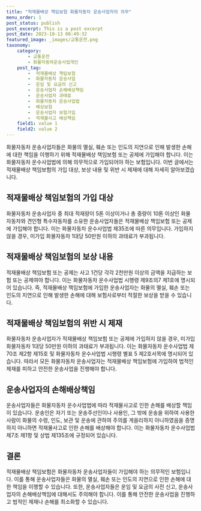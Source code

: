 ```yaml
---
title: "적재물배상 책임보험 화물자동차 운송사업자의 의무"
menu_order: 1
post_status: publish
post_excerpt: This is a post excerpt
post_date: 2023-10-13 08:49:32
featured_image: _images/교통운전.png
taxonomy:
    category:
        - 교통운전
        - 화물자동차운송사업개인
    post_tag:
        -  적재물배상 책임보험
        -  화물자동차 운송사업
        -  운임 및 요금의 신고
        -  운송사업자 손해배상책임
        -  운송사업자 과태료
        -  화물자동차 운송사업법
        -  배상보험
        -  운송사업자 보험가입
        -  적재물사고 배상책임
    field1: value 1
    field2: value 2
---
```



화물자동차 운송사업자들은 화물의 멸실, 훼손 또는 인도의 지연으로 인해 발생한 손해에 대한 책임을 이행하기 위해 적재물배상 책임보험 또는 공제에 가입해야 합니다. 이는 화물자동차 운수사업법에 의해 의무적으로 가입되어야 하는 보험입니다. 이번 글에서는 적재물배상 책임보험의 가입 대상, 보상 내용 및 위반 시 제재에 대해 자세히 알아보겠습니다.

## 적재물배상 책임보험의 가입 대상

화물자동차 운송사업자 중 최대 적재량이 5톤 이상이거나 총 중량이 10톤 이상인 화물자동차와 견인형 특수자동차를 소유한 운송사업자들은 적재물배상 책임보험 또는 공제에 가입해야 합니다. 이는 화물자동차 운수사업법 제35조에 따른 의무입니다. 가입하지 않을 경우, 미가입 화물자동차 1대당 50만원 이하의 과태료가 부과됩니다.

## 적재물배상 책임보험의 보상 내용

적재물배상 책임보험 또는 공제는 사고 1건당 각각 2천만원 이상의 금액을 지급하는 보험 또는 공제여야 합니다. 이는 화물자동차 운수사업법 시행령 제9조의7 제1호에 명시되어 있습니다. 즉, 적재물배상 책임보험에 가입한 운송사업자는 화물의 멸실, 훼손 또는 인도의 지연으로 인해 발생한 손해에 대해 보험사로부터 적절한 보상을 받을 수 있습니다.

## 적재물배상 책임보험의 위반 시 제재

화물자동차 운송사업자가 적재물배상 책임보험 또는 공제에 가입하지 않을 경우, 미가입화물자동차 1대당 50만원 이하의 과태료가 부과됩니다. 이는 화물자동차 운수사업법 제70조 제2항 제15호 및 화물자동차 운수사업법 시행령 별표 5 제2호서목에 명시되어 있습니다. 따라서 모든 화물자동차 운송사업자는 적재물배상 책임보험에 가입하여 법적인 제재를 피하고 안전한 운송사업을 진행해야 합니다.

## 운송사업자의 손해배상책임

운송사업자들은 화물자동차 운수사업법에 따라 적재물사고로 인한 손해를 배상할 책임이 있습니다. 운송인은 자기 또는 운송주선인이나 사용인, 그 밖에 운송을 위하여 사용한 사람이 화물의 수령, 인도, 보관 및 운송에 관하여 주의를 게을리하지 아니하였음을 증명하지 아니하면 적재물사고로 인한 손해를 배상해야 합니다. 이는 화물자동차 운수사업법 제7조 제1항 및 상법 제135조에 규정되어 있습니다.

## 결론

적재물배상 책임보험은 화물자동차 운송사업자들이 가입해야 하는 의무적인 보험입니다. 이를 통해 운송사업자들은 화물의 멸실, 훼손 또는 인도의 지연으로 인한 손해에 대한 책임을 이행할 수 있습니다. 또한, 운송사업자들은 운임 및 요금의 사전 신고, 운송사업자의 손해배상책임에 대해서도 주의해야 합니다. 이를 통해 안전한 운송사업을 진행하고 법적인 제재나 손해를 최소화할 수 있습니다.

